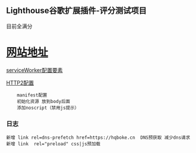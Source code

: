 ## Lighthouse谷歌扩展插件-评分测试项目

目前全满分

[网站地址](https://www.hqboke.cn)
=======
[serviceWorker配置要素](https://github.com/AlanSean/hqboke/blob/master/serviceWorker%E9%85%8D%E7%BD%AE~%E8%A6%81%E7%B4%A0%20%E4%BB%A5%E5%8F%8A%E6%B3%A8%E6%84%8F%E7%82%B9.md)

[HTTP2配置](https://github.com/AlanSean/hqboke/blob/master/serviceWorker%E9%85%8D%E7%BD%AE~%E8%A6%81%E7%B4%A0%20%E4%BB%A5%E5%8F%8A%E6%B3%A8%E6%84%8F%E7%82%B9.md)

```
    manifest配置
    初始化资源 放到body后面
    添加noscript（禁用js提示）

```



### 日志
    新增 link rel=dns-prefetch href=https://hqboke.cn  DNS预获取 减少dns请求
    新增 link  rel="preload" css|js预加载
